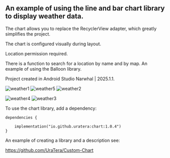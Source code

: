 ## An example of using the line and bar chart library to display weather data.

The chart allows you to replace the RecyclerView adapter, which greatly simplifies the project.

The chart is configured visually during layout.

Location permission required.

There is a function to search for a location by name and by map. An example of using the Balloon library.

Project created in Android Studio Narwhal | 2025.1.1.

![weather1](https://github.com/user-attachments/assets/86d15e3e-b347-4c1d-b4ff-2226bd61b90c)
![weather5](https://github.com/user-attachments/assets/b178ae3a-6d77-45cc-ae03-5740d3d8d69b)
![weather2](https://github.com/user-attachments/assets/4235d54a-5c90-411e-8783-f0d917dfd2d4)

![weather4](https://github.com/user-attachments/assets/812b09d3-efb9-4458-9a65-d1d99a334a67)
![weather3](https://github.com/user-attachments/assets/dcb51f02-ea8c-4eb6-ae02-c9802b999490)

To use the chart library, add a dependency:
```
dependencies {

    implementation("io.github.uratera:chart:1.0.4")
}
```
An example of creating a library and a description see:

https://github.com/UraTera/Custom-Chart



